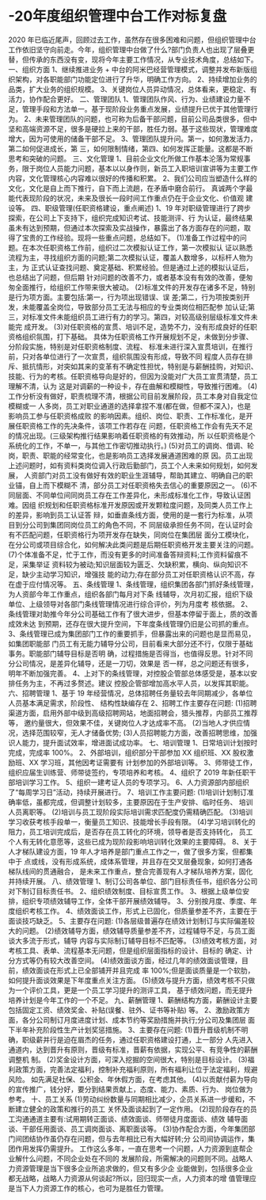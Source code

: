 # -20年度组织管理中台工作对标复盘

2020 年已临近尾声，回顾过去工作，虽然存在很多困难和问题，但组织管理中台工作依旧坚守向前走。今年，组织管理中台做了什么?部门负责人也出现了层叠更替，但传承的东西没有变，现将今年主要工作情况，从专业技术角度，总结如下。
一、组织方面
1、继续推进业务 + 中台的阿米巴经营管理模式，调整并发布新版组织架构，对各职能部门功能定位进行了升华，明确工作方向。
2、持续增加业务的品类，扩大业务的组织规模。 
3、关键岗位人员异动情况，总体看来，更稳定、有活力，协作配合更好。 
二、管理团队
1、管理团队作风、行为、业绩建设力量不足，管理手段和方法单一。基于现阶段业务重点发展，业绩提升已优于其他管理行为。
2、未来管理团队的问题，也可称为后备干部问题，目前公司品类很多，但中坚和高端资源不足，很多是硬拉上来的干部，胜任力弱。基于这些现状，管理难度增大，因为可使用的储备干部不足。
3、管理团队提升问。第一，如何激发活力，第二如何促进成长，第 三，如何限制情绪，第四、如何发挥正能量。这都是不断思考和突破的问题。
三、文化管理 
1、目前企业文化所做工作基本沦落为常规事务，限于岗位人员能力问题，基本以以身作则，新员工入职培训宣讲等为主要工作内容，文化管理核心内容难以很好的传播和积累。
2、我们公司应当塑造什么样的文化，文化是自上而下推行，自下而上流趟，在矛盾中磨合前行。 真诚两个字最能代表现阶段的状况，未来及很长一段时间工作重点仍在于企业文化、价值观 建设等。
四、职级管理(任职资格建设，重点阐述)
1、19 年对职级管理进行了跨步探索，在公司上下支持下，组织完成知识考试、技能测评、行 为认证，最终结果虽未有达到预期，但通过本次探索及实战操作，暴露出了各方面存在的问题，取 得了宝贵的工作经验。现将一些重点问题，总结如下。
(1)准备工作过程中的问题。在本次任职资格工作前，组织过二次模拟认证工作，第一次模拟认 证以熟悉流程为主，寻找组织方面的问题;第二次模拟认证，覆盖人数增多，以标杆人物为主，为 正式认证查找问题、奠定基础、积累经验。但是通过上述的模拟认证后，也总结出了问题，但后期 针对问题的改善不力，或者基本没有有效的改善，便匆匆全面推行，给组织工作带来很大被动。
(2)标准文件的开发存在诸多不足，特别是行为项方面。主要包括:第一，行为项出现错误、误 差;第二，行为项按类别开发，未能覆盖全岗位，导致部分员工无法与相应的专业类岗位相匹配参 加认证;第三，对标准文件未能组织员工进行有力的学习。第四，对较高级别层级标准文件未能完 成开发。
(3)对任职资格的宣贯、培训不足，造势不力，没有形成良好的任职资格组织氛围，打下基础。 具体为任职资格工作开展规划不足，未做到分步骤、分阶段实施，特别是对任职资格制度、流程、 标准未进行深入宣贯培训，在推行前，只对各单位进行了一次宣贯，组织氛围没有形成，导致不同 程度人员存在排斥、抵抗情形，对突如其来的变革有不确定性担忧，特别是与薪酬挂购，对知识、 技能、行为的考核。任职资格导向是好的，但因为没能对广大员工宣贯清楚，员工理解不清，认为 这是对调薪的一种设卡，存在曲解和模糊性，导致推行困难。
(4)工作分析没有做好，职责梳理不清，根据公司目前发展阶段，员工本身对自我定位模糊或一 人多岗，员工对职业通道的选择拿捏不准(都在做，但都不深入)，也是影响员工参与任职资格成败 的影响因素。组织、岗位、职责、工作标准化，是开展任职资格工作的先决条件，该项工作若存在 问题，任职资格工作会有先天不足的情况出现。(三级架构推行结果影响着任职资格的有效推动，所 以任职资格是个系统化的工作，不单一，与其他工作密切推动执行。)
(5)对员工的调岗、借调、轮岗，职责、职能的经常变化，也是影响员工选择发展通道困难的原 因。员工出现上述问题时，如有资料类岗位调入行政后勤部门，员工个人未来如何规划，如何发展， 人资部门对员工没有做好有效的职业生涯辅导，帮助其建立、明确自己的职业锚，自上而下模糊不 清，部分员工对任职资格失去信心的重要原因之一。
(6)不同层面、不同单位间同岗员工存在工作差异化，未形成标准化工作，导致认证困难。因组 织规划和任职资格标准开发原因或开发颗粒度问题，及同类人员工作上的差异，影响到员工认证答 辩，如垂直条线方面，使用的是一套行为标准，从项目到分公司到集团同岗位员工的角色不同，不 同层级承担任务不同，在认证时会有不匹配问题，任职资格行为项开发存在缺失，同岗位在集团层 面分工模块化，在分公司或项目综合化，如何解决此类问题是后期任职资格开发主要关注的问题。
(7)个体准备不足，忙于工作，而没有更多的时间准备答辩资料;工作资料留痕不足，采集举证 资料较为被动;知识层面较为匮乏、欠缺积累，横向、纵向知识不足，缺少主动学习知识，增强技 能的动力;存在部分员工对任职资格认识不高，存在虚于应付情况等。
五、条线管理 1、条线管理，组织集团各部门抓好条线管理，为人资部今年工作重点，组织各部门每月对下条
线辅导，次月初汇报，组织下级单位、上级领导对各部门条线管理情况进行综合评价，列为月度考 核依据。
2、条线管理对助推今年分公司基础工作有了很大进步，但基本停留于面上，质的改善成效未达 到预期，还存在很大提升空间，下年度条线管理仍旧是公司抓的重点。
3、条线管理已成为集团部门工作的重要抓手，但暴露出来的问题也是显而易见，如集团职能部 门员工有无能力辅导分公司，目前看来大部分还不行，仅限于基础事务。职能部门辅导目标是否明 确，过程措施是否得当，也值得反思。针对不同分公司情况，是差异化辅导，还是一刀切，效果是 否一样，总之问题还有很多，明年不断加强完善。
4、上对下的条线管理，对控股企管部总体感受是，基本以安排任务为主，不再过多赘述。建议 控股企管部增加高水平人员，以发挥其职能。
六、招聘管理
1、基于 19 年经营情况，总体招聘任务量较去年同期减少，各单位人员基本满足需求，阶段性、 结构性缺编存在
2、招聘工作主要存在问题:
(1)招聘渠道方面，启用外部中级到高级招聘网站，地面招聘会，猎头推荐，内部员工推荐等， 邀约量很大，但效果不佳，关键岗位人才达成率不高。
(2)当地人才供应情况，选择范围较窄，无人才储备优势; (3)人员招聘能力方面，改善招聘思维，加强识人能力，提升面试效率，增进面试成功率。 七、培训管理
1、日常培训计划按时完成，完成率 100%。
2、外部培训，组织部分干部参加 XX 组织班、XX 股权激励班、XX 学习班，其他因考证需要有 计划参加的外部培训等。
3、师带徒工作，组织应届生训练营、师带徒签约，专项培养和考核。
4、组织了 2019 年新任职干部培训学习工作。
5、组织一建考证人员的专项学习。 6、人力资源部内部组织了“每周学习日”活动，持续开展进行。
7、培训工作主要问题:
(1)培训计划制订准确率低，虽都完成，但调整计划较多，主要原因在于生产安排、临时任务、 培训人员离职等。
(2)培训与员工现阶段实际培训需求匹配度仍需精确匹配。 (3)培训学习收获考核手段单一，衡量员工知识、技能增长手段有限。 (4)学习培训转化的阻力，员工培训完成后，是否存在员工转化的环境，领导者是否支持转化，
员工个人有无转化意愿等，这些已成为现阶段影响培训转化效果的主要障碍。
8、关于人才梯队建设方面，19 年人才培养是部门重点工作之一，做了很多方案，但都集中于 点或线，没有形成系统，成体系管理，并且存在交叉层叠现象，如何打通各梯队线间的贯通融合， 是未来工作重点，整合完善现有人才梯队培养方案，固化并持续开展。
八、绩效管理
1、制订公司各单位、部门目标责任书，组织各分公司对下制订目标责任书。 
2、组织绩效制度、目标宣贯工作。 
3、根据上级单位安排，组织专项绩效辅导工作，全体干部开展绩效辅导。 
3、分别按月度、季度、年度组织考核工作。 
4、绩效面谈工作，形式上已固化，但质量参差不齐，主要在于面谈技巧缺乏。 
5、主要存在问题:
(1)各层级普遍存在绩效计划制订与实际偏差较大的问题。 (2)绩效辅导方面，绩效辅导质量参差不齐，过程辅导不足，与员工面谈大多流于形式，辅导
内容与实际制订辅导目标不匹配等。 (3)绩效考核方面，对考核工具、表单、流程基本无问题，但是组织层面指标的设计、目标的
确定、计分方式等仍有较大改善空间。 (4)绩效面谈方面，经过几年的绩效面谈管理，目前，绩效面谈在形式上已全部铺开并且完成
率 100%;但是面谈质量是一个软肋，如何提升面谈效果是下年度重点关注方面。 (5)绩效与提升方面，绩效考核不只做为一个评价工具，更是一个员工学习提升的测评工具，
基于绩效问题，而无提升培养计划是今年工作的一个不足。 九、薪酬管理
1、薪酬结构方面，薪酬设计主要包括固定工资、绩效奖金、补贴(误餐、驻外、证书等补贴) 等。
2、激励政策方面，各分公司制订月度进度计划、成本节约等奖励措施并执行;分公司及集团层 面下半年补充阶段性生产计划奖惩措施。
3、主要存在问题:
(1)晋升晋级机制不明确，职级薪并行是迫在眉杰的任务，通过任职资格建设打通，上一部分 人先进入通道内，达到晋升有原则，晋级有标准，晋薪有依据，实现公平、有竞争性的薪酬调整机 制。
(2)奖金设计方面，可深入挖掘的空间很大，特别是目标设计。
(3)福利政策方面，完善法定福利，控制补充福利原则，所有福利让位于法定福利，规避风险。 如先满足社保、公积金、年休假方面，在考虑其他。
(4)以贡献付薪为导向的宣传推广，钱分好，要分到结果贡献上，态度、能力、素质、行为、 岗位做为参考。
十、员工关系
(1)劳动纠纷数量与同期相比减少，企员关系进一步缓和，不断建立健全的政策和推行的员工 关怀及面谈起到了一定作用。
(2)现阶段存在的员工沟通通道主要有:试用期转正面谈、绩效面谈、师带徒月度面谈、绩效 辅导面谈、干部任用面谈、员工调岗面谈、离职面谈等。
(3)协作配合方面，今年集团部门间团结协作虽仍存在问题，但与去年相比已有大幅好转;分 公司间协调运作，集团作用发挥仍需提升。
工作这么多年，一直在思考一个问题，人力资源到底帮企业解什么问题，不同企业处在不同的 发展阶段，所需解决的问题则不同。战略人力资源管理是当下很多企业所追求做的，但又有多少企 业能做到，包括很多企业都无战略，战略人力资源从何谈起?所以，回归现实一点，人力资本的增 值管理应是当下人力资源工作的核心，也可为是胜任力管理。
